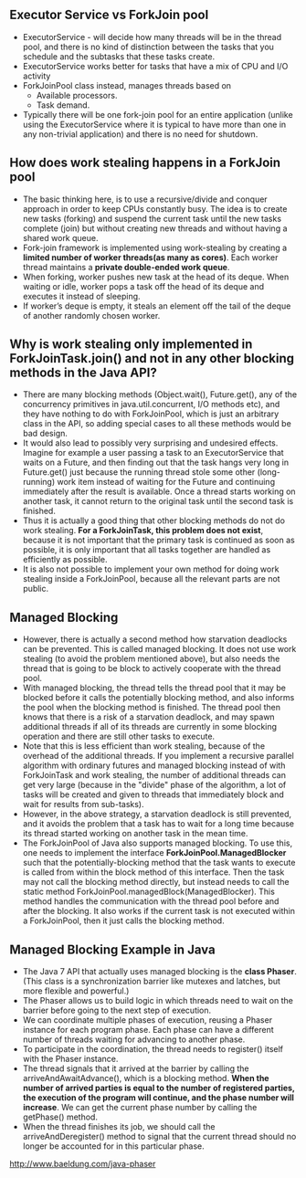 ## Executor Service vs ForkJoin pool
* ExecutorService - will decide how many threads will be in the thread pool, and there is no kind of distinction between the tasks that you schedule and the subtasks that these tasks create.
* ExecutorService works better for tasks that have a mix of CPU and I/O activity
* ForkJoinPool class instead, manages threads based on 
  * Available processors.
  * Task demand.
* Typically there will be one fork-join pool for an entire application (unlike using the ExecutorService where it is typical to have more than one in any non-trivial application) and there is no need for shutdown.  

## How does work stealing happens in a ForkJoin pool
* The basic thinking here, is to use a recursive/divide and conquer approach in order to keep CPUs constantly busy. The idea is to create new tasks (forking) and suspend the current task until the new tasks complete (join) but without creating new threads and without having a shared work queue.
* Fork-join framework is implemented using work-stealing by creating a **limited number of worker threads(as many as cores)**. Each worker thread maintains a **private double-ended work queue**.
* When forking, worker pushes new task at the head of its deque. When waiting or idle, worker pops a task off the head of its deque and executes it instead of sleeping.
* If worker’s deque is empty, it steals an element off the tail of the deque of another randomly chosen worker.

## Why is work stealing only implemented in ForkJoinTask.join() and not in any other blocking methods in the Java API? 

* There are many blocking methods (Object.wait(), Future.get(), any of the concurrency primitives in java.util.concurrent, I/O methods etc), and they have nothing to do with ForkJoinPool, which is just an arbitrary class in the API, so adding special cases to all these methods would be bad design. 
* It would also lead to possibly very surprising and undesired effects. Imagine for example a user passing a task to an ExecutorService that waits on a Future, and then finding out that the task hangs very long in Future.get() just because the running thread stole some other (long-running) work item instead of waiting for the Future and continuing immediately after the result is available. Once a thread starts working on another task, it cannot return to the original task until the second task is finished. 
* Thus it is actually a good thing that other blocking methods do not do work stealing. **For a ForkJoinTask, this problem does not exist**, because it is not important that the primary task is continued as soon as possible, it is only important that all tasks together are handled as efficiently as possible.
* It is also not possible to implement your own method for doing work stealing inside a ForkJoinPool, because all the relevant parts are not public.

## Managed Blocking
* However, there is actually a second method how starvation deadlocks can be prevented. This is called managed blocking. It does not use work stealing (to avoid the problem mentioned above), but also needs the thread that is going to be block to actively cooperate with the thread pool. 
* With managed blocking, the thread tells the thread pool that it may be blocked before it calls the potentially blocking method, and also informs the pool when the blocking method is finished. The thread pool then knows that there is a risk of a starvation deadlock, and may spawn additional threads if all of its threads are currently in some blocking operation and there are still other tasks to execute. 
* Note that this is less efficient than work stealing, because of the overhead of the additional threads. If you implement a recursive parallel algorithm with ordinary futures and managed blocking instead of with ForkJoinTask and work stealing, the number of additional threads can get very large (because in the "divide" phase of the algorithm, a lot of tasks will be created and given to threads that immediately block and wait for results from sub-tasks).
* However, in the above strategy, a starvation deadlock is still prevented, and it avoids the problem that a task has to wait for a long time because its thread started working on another task in the mean time.
* The ForkJoinPool of Java also supports managed blocking. To use this, one needs to implement the interface **ForkJoinPool.ManagedBlocker** such that the potentially-blocking method that the task wants to execute is called from within the block method of this interface. Then the task may not call the blocking method directly, but instead needs to call the static method ForkJoinPool.managedBlock(ManagedBlocker). This method handles the communication with the thread pool before and after the blocking. 
It also works if the current task is not executed within a ForkJoinPool, then it just calls the blocking method.

## Managed Blocking Example in Java
* The Java 7 API that actually uses managed blocking is the **class Phaser**. (This class is a synchronization barrier like mutexes and latches, but more flexible and powerful.) 
* The Phaser allows us to build logic in which threads need to wait on the barrier before going to the next step of execution.
* We can coordinate multiple phases of execution, reusing a Phaser instance for each program phase. Each phase can have a different number of threads waiting for advancing to another phase.
* To participate in the coordination, the thread needs to register() itself with the Phaser instance.
* The thread signals that it arrived at the barrier by calling the arriveAndAwaitAdvance(), which is a blocking method. **When the number of arrived parties is equal to the number of registered parties, the execution of the program will continue, and the phase number will increase**. We can get the current phase number by calling the getPhase() method.
* When the thread finishes its job, we should call the arriveAndDeregister() method to signal that the current thread should no longer be accounted for in this particular phase.

http://www.baeldung.com/java-phaser

